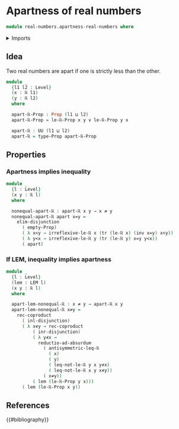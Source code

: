 # Apartness of real numbers

```agda
module real-numbers.apartness-real-numbers where
```

<details><summary>Imports</summary>

```agda
open import foundation.coproduct-types
open import foundation.disjunction
open import foundation.empty-types
open import foundation.identity-types
open import foundation.law-of-excluded-middle
open import foundation.negated-equality
open import foundation.negation
open import foundation.propositions
open import foundation.transport-along-identifications
open import foundation.universe-levels

open import real-numbers.dedekind-real-numbers
open import real-numbers.inequality-real-numbers
open import real-numbers.strict-inequality-real-numbers
```

</details>

## Idea

Two real numbers are apart if one is strictly less than the other.

```agda
module _
  {l1 l2 : Level}
  (x : ℝ l1)
  (y : ℝ l2)
  where

  apart-ℝ-Prop : Prop (l1 ⊔ l2)
  apart-ℝ-Prop = le-ℝ-Prop x y ∨ le-ℝ-Prop y x

  apart-ℝ : UU (l1 ⊔ l2)
  apart-ℝ = type-Prop apart-ℝ-Prop
```

## Properties

### Apartness implies inequality

```agda
module _
  {l : Level}
  (x y : ℝ l)
  where

  nonequal-apart-ℝ : apart-ℝ x y → x ≠ y
  nonequal-apart-ℝ apart x=y =
    elim-disjunction
      ( empty-Prop)
      ( λ x<y → irreflexive-le-ℝ x (tr (le-ℝ x) (inv x=y) x<y))
      ( λ y<x → irreflexive-le-ℝ y (tr (le-ℝ y) x=y y<x))
      ( apart)
```

### If LEM, inequality implies apartness

```agda
module _
  {l : Level}
  (lem : LEM l)
  (x y : ℝ l)
  where

  apart-lem-nonequal-ℝ : x ≠ y → apart-ℝ x y
  apart-lem-nonequal-ℝ x≠y =
    rec-coproduct
      ( inl-disjunction)
      ( λ x≮y → rec-coproduct
          ( inr-disjunction)
          ( λ y≮x →
            reductio-ad-absurdum
              ( antisymmetric-leq-ℝ
                ( x)
                ( y)
                ( leq-not-le-ℝ y x y≮x)
                ( leq-not-le-ℝ x y x≮y))
              ( x≠y))
          ( lem (le-ℝ-Prop y x)))
      ( lem (le-ℝ-Prop x y))
```

## References

{{#bibliography}}
